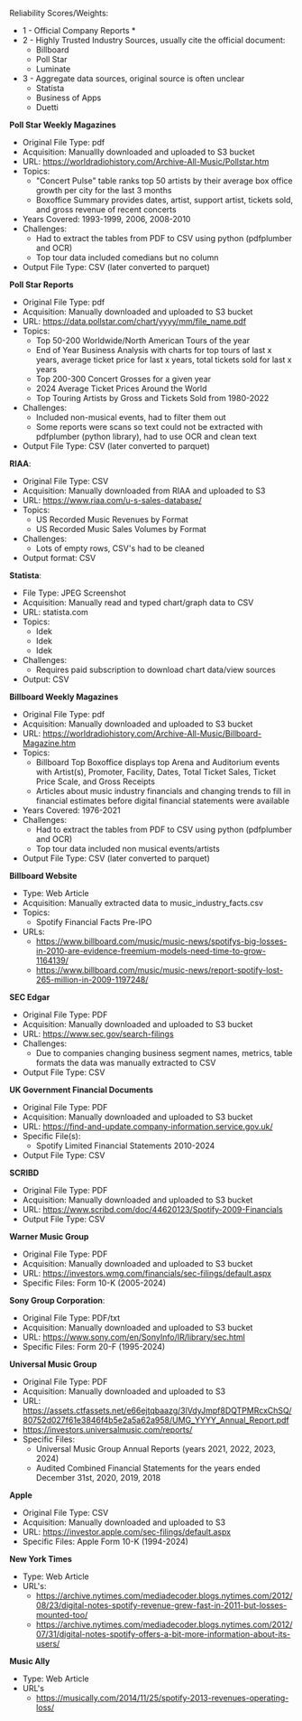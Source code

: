 
Reliability Scores/Weights:
* 1 - Official Company Reports
  * 
* 2 - Highly Trusted Industry Sources, usually cite the official document:
  * Billboard
  * Poll Star
  * Luminate
* 3 - Aggregate data sources, original source is often unclear
  * Statista
  * Business of Apps
  * Duetti

**Poll Star Weekly Magazines**
* Original File Type: pdf
* Acquisition: Manuallly downloaded and uploaded to S3 bucket
* URL: https://worldradiohistory.com/Archive-All-Music/Pollstar.htm
* Topics:
  * "Concert Pulse" table ranks top 50 artists by their average box office growth per city for the last 3 months
  * Boxoffice Summary provides dates, artist, support artist, tickets sold, and gross revenue of recent concerts
* Years Covered: 1993-1999, 2006, 2008-2010
* Challenges:
  * Had to extract the tables from PDF to CSV using python (pdfplumber and OCR)
  * Top tour data included comedians but no column
* Output File Type: CSV (later converted to parquet)

**Poll Star Reports**
* Original File Type: pdf
* Acquisition: Manually downloaded and uploaded to S3 bucket
* URL: https://data.pollstar.com/chart/yyyy/mm/file_name.pdf
* Topics:
  * Top 50-200 Worldwide/North American Tours of the year
  * End of Year Business Analysis with charts for top tours of last x years, average ticket price for last x years, total tickets sold for last x years
  * Top 200-300 Concert Grosses for a given year
  * 2024 Average Ticket Prices Around the World
  * Top Touring Artists by Gross and Tickets Sold from 1980-2022
* Challenges:
  * Included non-musical events, had to filter them out
  * Some reports were scans so text could not be extracted with pdfplumber (python library), had to use OCR and clean text
* Output File Type: CSV (later converted to parquet)

**RIAA**:
* Original File Type: CSV
* Acquisition: Manually downloaded from RIAA and uploaded to S3
* URL: https://www.riaa.com/u-s-sales-database/
* Topics:
  * US Recorded Music Revenues by Format
  * US Recorded Music Sales Volumes by Format
* Challenges:
  * Lots of empty rows, CSV's had to be cleaned
* Output format: CSV

**Statista**:
* File Type: JPEG Screenshot
* Acquisition: Manually read and typed chart/graph data to CSV
* URL: statista.com
* Topics:
  * Idek
  * Idek
  * Idek
* Challenges:
  * Requires paid subscription to download chart data/view sources
* Output: CSV

**Billboard Weekly Magazines**
* Original File Type: pdf
* Acquisition: Manually downloaded and uploaded to S3 bucket
* URL: https://worldradiohistory.com/Archive-All-Music/Billboard-Magazine.htm
* Topics:
  * Billboard Top Boxoffice displays top Arena and Auditorium events with Artist(s), Promoter, Facility, Dates, Total Ticket Sales, Ticket Price Scale, and Gross Receipts
  * Articles about music industry financials and changing trends to fill in financial estimates before digital financial statements were available
* Years Covered: 1976-2021
* Challenges:
  * Had to extract the tables from PDF to CSV using python (pdfplumber and OCR)
  * Top tour data included non musical events/artists
* Output File Type: CSV (later converted to parquet)

**Billboard Website**
* Type: Web Article
* Acquisition: Manually extracted data to music_industry_facts.csv
* Topics:
  * Spotify Financial Facts Pre-IPO
* URLs:
  * https://www.billboard.com/music/music-news/spotifys-big-losses-in-2010-are-evidence-freemium-models-need-time-to-grow-1164139/
  * https://www.billboard.com/music/music-news/report-spotify-lost-265-million-in-2009-1197248/

**SEC Edgar**
* Original File Type: PDF
* Acquisition: Manually downloaded and uploaded to S3 bucket
* URL: https://www.sec.gov/search-filings
* Challenges:
  * Due to companies changing business segment names, metrics, table formats the data was manually extracted to CSV
* Output File Type: CSV

**UK Government Financial Documents**
* Original File Type: PDF
* Acquisition: Manually downloaded and uploaded to S3 bucket
* URL: https://find-and-update.company-information.service.gov.uk/
* Specific File(s):
  * Spotify Limited Financial Statements 2010-2024
* Output File Type: CSV

**SCRIBD**
* Original File Type: PDF
* Acquisition: Manually downloaded and uploaded to S3 bucket
* URL: https://www.scribd.com/doc/44620123/Spotify-2009-Financials
* Output File Type: CSV

**Warner Music Group**
* Original File Type: PDF
* Acquisition: Manually downloaded and uploaded to S3 bucket
* URL: https://investors.wmg.com/financials/sec-filings/default.aspx
* Specific Files: Form 10-K (2005-2024)

**Sony Group Corporation**:
* Original File Type: PDF/txt
* Acquisition: Manually downloaded and uploaded to S3 bucket
* URL: https://www.sony.com/en/SonyInfo/IR/library/sec.html
* Specific Files: Form 20-F (1995-2024)

**Universal Music Group**
* Original File Type: PDF
* Acquisition: Manually downloaded and uploaded to S3
* URL: https://assets.ctfassets.net/e66ejtqbaazg/3lVdyJmpf8DQTPMRcxChSQ/80752d027f61e3846f4b5e2a5a62a958/UMG_YYYY_Annual_Report.pdf
* https://investors.universalmusic.com/reports/
* Specific Files:
  * Universal Music Group Annual Reports (years 2021, 2022, 2023, 2024)
  * Audited Combined Financial Statements for the years ended December 31st, 2020, 2019, 2018

**Apple**
* Original File Type: CSV
* Acquisition: Manually downloaded and uploaded to S3
* URL: https://investor.apple.com/sec-filings/default.aspx
* Specific Files: Apple Form 10-K (1994-2024)

**New York Times**
* Type: Web Article
* URL's:
  * https://archive.nytimes.com/mediadecoder.blogs.nytimes.com/2012/08/23/digital-notes-spotify-revenue-grew-fast-in-2011-but-losses-mounted-too/
  * https://archive.nytimes.com/mediadecoder.blogs.nytimes.com/2012/07/31/digital-notes-spotify-offers-a-bit-more-information-about-its-users/

**Music Ally**
* Type: Web Article
* URL's
  * https://musically.com/2014/11/25/spotify-2013-revenues-operating-loss/